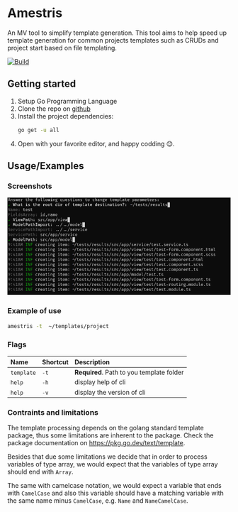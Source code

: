 
# Amestris

An MV tool to simplify template generation. This tool aims to help speed up template generation for common projects templates such as CRUDs and project start based on file templating.

[![Build](https://github.com/mv-sistemas/amestris/actions/workflows/build.yml/badge.svg)](https://github.com/mv-sistemas/amestris/actions/workflows/build.yml)
## Getting started
1. Setup Go Programming Language
1. Clone the repo on [github](https://github.com/mv-sistemas/amestris)
1. Install the project dependencies:
    ```bash
    go get -u all
    ```
1. Open with your favorite editor, and happy codding 😊.
    
    
## Usage/Examples

### Screenshots
![sample usage](./assets/images/sample.png)


### Example of use
``` bash
amestris -t  ~/templates/project
```

### Flags
| Name       | Shortcut | Description                               |
| :--------- | :------- | :-------------------------                |
| `template` | `-t`     | **Required**. Path to you template folder |
| `help`     | `-h`     | display help of cli                       |
| `help`     | `-v`     | display the version of cli                |

### Contraints and limitations
The template processing depends on the golang standard template package, thus some limitations are inherent to the package. Check the package documentation on https://pkg.go.dev/text/template. 

Besides that due some limitations we decide that in order to process variables of type array, we would expect that the variables of type array should end with `Array`. 

The same with camelcase notation, we would expect a variable that ends with `CamelCase` and also this variable should have a matching variable with the same name minus `CamelCase`, e.g. `Name` and `NameCamelCase`.


